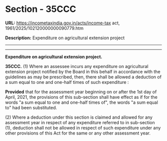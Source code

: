 # Section - 35CCC

**URL:** https://incometaxindia.gov.in/acts/income-tax act, 1961/2025/102120000000090779.htm

**Description:** Expenditure on agricultural extension project

---

****

**Expenditure on agricultural extension project.**

**35CCC.** (1) Where an assessee incurs any expenditure on agricultural extension project notified by the Board in this behalf in accordance with the guidelines as may be prescribed, then, there shall be allowed a deduction of a sum equal to one and one-half times of such expenditure :

**Provided** that for the assessment year beginning on or after the 1st day of April, 2021, the provisions of this sub-section shall have effect as if for the words "a sum equal to one and one-half times of", the words "a sum equal to" had been substituted.

(2) Where a deduction under this section is claimed and allowed for any assessment year in respect of any expenditure referred to in sub-section (1), deduction shall not be allowed in respect of such expenditure under any other provisions of this Act for the same or any other assessment year.
